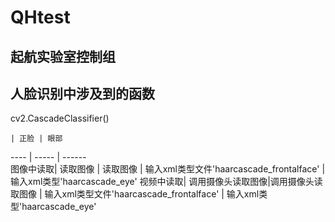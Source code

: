 # QHtest
## 起航实验室控制组

## **人脸识别中涉及到的函数**
cv2.CascadeClassifier()

    | 正脸 | 眼部
 ---- | ----- | ------  
图像中读取| 读取图像 | 读取图像 
         | 输入xml类型文件'haarcascade_frontalface' | 输入xml类型'haarcascade_eye'
视频中读取| 调用摄像头读取图像|调用摄像头读取图像
         | 输入xml类型文件'haarcascade_frontalface' | 输入xml类型'haarcascade_eye'